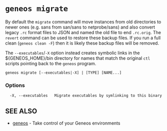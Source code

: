 # `geneos migrate`

By default the `migrate` command will move instances from old directories to newer ones (e.g. sans from san/sans to netprobe/sans) and also convert legacy `.rc` format files to JSON and named the old file to end `.rc.orig`. The `revert` command can be used to restore these backup files. If you run a full clean (`geneos clean -F`) then it is likely these backup files will be removed.

The `--executables`/`-X` option instead creates symbolic links in the ${GENEOS_HOME}/bin directory for names that match the original `ctl` scripts pointing back to the `geneos` program.

```text
geneos migrate [--executables|-X] | [TYPE] [NAME...]
```

### Options

```text
  -X, --executables   Migrate executables by symlinking to this binary
```

## SEE ALSO

* [geneos](geneos.md)	 - Take control of your Geneos environments
